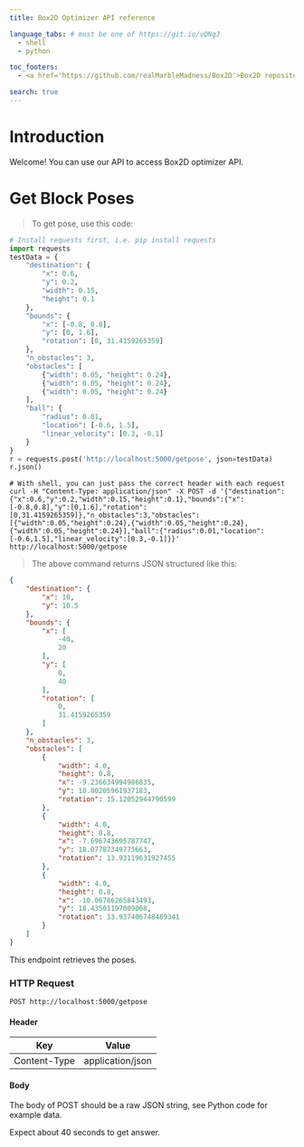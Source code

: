 ```yaml
---
title: Box2D Optimizer API reference

language_tabs: # must be one of https://git.io/vQNgJ
  - shell
  - python

toc_footers:
  - <a href='https://github.com/realMarbleMadness/Box2D'>Box2D repository</a>

search: true
---
```


# Introduction

Welcome! You can use our API to access Box2D optimizer API.


# Get Block Poses

> To get pose, use this code:


```python
# Install requests first, i.e. pip install requests
import requests
testData = {
    "destination": {
        "x": 0.6,
        "y": 0.2,
        "width": 0.15,
        "height": 0.1
    },
    "bounds": {
        "x": [-0.8, 0.8],
        "y": [0, 1.6],
        "rotation": [0, 31.4159265359]
    },
    "n_obstacles": 3,
    "obstacles": [
        {"width": 0.05, "height": 0.24},
        {"width": 0.05, "height": 0.24},
        {"width": 0.05, "height": 0.24}
    ],
    "ball": {
        "radius": 0.01,
        "location": [-0.6, 1.5],
        "linear_velocity": [0.3, -0.1]
    }
}
r = requests.post('http://localhost:5000/getpose', json=testData)
r.json()
```

```shell
# With shell, you can just pass the correct header with each request
curl -H "Content-Type: application/json" -X POST -d '{"destination":{"x":0.6,"y":0.2,"width":0.15,"height":0.1},"bounds":{"x":[-0.8,0.8],"y":[0,1.6],"rotation":[0,31.4159265359]},"n_obstacles":3,"obstacles":[{"width":0.05,"height":0.24},{"width":0.05,"height":0.24},{"width":0.05,"height":0.24}],"ball":{"radius":0.01,"location":[-0.6,1.5],"linear_velocity":[0.3,-0.1]}}' http://localhost:5000/getpose
```
> The above command returns JSON structured like this:

```json
{
    "destination": {
        "x": 10,
        "y": 10.5
    },
    "bounds": {
        "x": [
            -40,
            20
        ],
        "y": [
            0,
            40
        ],
        "rotation": [
            0,
            31.4159265359
        ]
    },
    "n_obstacles": 3,
    "obstacles": [
        {
            "width": 4.0,
            "height": 0.8,
            "x": -9.236634994986835,
            "y": 18.80205961937183,
            "rotation": 15.12052944790599
        },
        {
            "width": 4.0,
            "height": 0.8,
            "x": -7.696743695787747,
            "y": 18.07787349775663,
            "rotation": 13.93119631927455
        },
        {
            "width": 4.0,
            "height": 0.8,
            "x": -10.06786265843493,
            "y": 18.43501197009068,
            "rotation": 13.937406748489341
        }
    ]
}
```

This endpoint retrieves the poses.

### HTTP Request

`POST http://localhost:5000/getpose`

#### Header

Key | Value
--------- | -------
Content-Type | application/json

#### Body

The body of POST should be a raw JSON string, see Python code for example data.

<aside class="notice">
Expect about 40 seconds to get answer.
</aside>